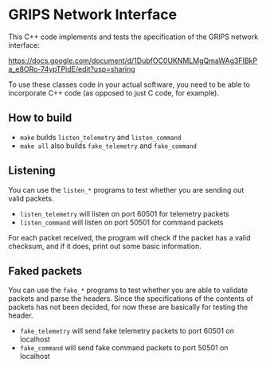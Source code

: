 GRIPS Network Interface
=======================

This C++ code implements and tests the specification of the GRIPS network interface:

https://docs.google.com/document/d/1DubfOC0UKNMLMgQmaWAg3FIBkPa_e8ORo-74ypTPjdE/edit?usp=sharing

To use these classes code in your actual software, you need to be able to incorporate C++ code (as opposed to just C code, for example).

How to build
------------

* `make` builds `listen_telemetry` and `listen_command`
* `make all` also builds `fake_telemetry` and `fake_command`

Listening
---------
You can use the `listen_*` programs to test whether you are sending out valid packets.

* `listen_telemetry` will listen on port 60501 for telemetry packets
* `listen_command` will listen on port 50501 for command packets

For each packet received, the program will check if the packet has a valid checksum, and if it does, print out some basic information.

Faked packets
-------------
You can use the `fake_*` programs to test whether you are able to validate packets and parse the headers.
Since the specifications of the contents of packets has not been decided, for now these are basically for testing the header.

* `fake_telemetry` will send fake telemetry packets to port 60501 on localhost
* `fake_command` will send fake command packets to port 50501 on localhost
